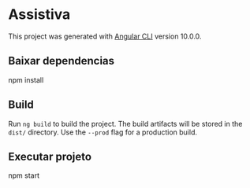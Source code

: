 # Assistiva

This project was generated with [Angular CLI](https://github.com/angular/angular-cli) version 10.0.0.

## Baixar dependencias

npm install

## Build

Run `ng build` to build the project. The build artifacts will be stored in the `dist/` directory. Use the `--prod` flag for a production build.

## Executar projeto

npm start
